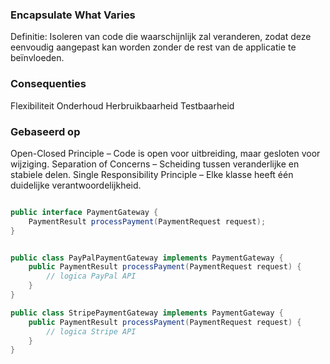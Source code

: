 
### Encapsulate What Varies 
Definitie: Isoleren van code die waarschijnlijk zal veranderen, zodat deze eenvoudig aangepast kan worden zonder de rest van de applicatie te beïnvloeden.

### Consequenties 
Flexibiliteit
Onderhoud
Herbruikbaarheid
Testbaarheid

### Gebaseerd op
Open-Closed Principle – Code is open voor uitbreiding, maar gesloten voor wijziging.
Separation of Concerns – Scheiding tussen veranderlijke en stabiele delen.
Single Responsibility Principle  – Elke klasse heeft één duidelijke verantwoordelijkheid.


``` java

public interface PaymentGateway {
    PaymentResult processPayment(PaymentRequest request);
}


public class PayPalPaymentGateway implements PaymentGateway {
    public PaymentResult processPayment(PaymentRequest request) {
        // logica PayPal API
    }
}

public class StripePaymentGateway implements PaymentGateway {
    public PaymentResult processPayment(PaymentRequest request) {
        // logica Stripe API
    }
}

```
